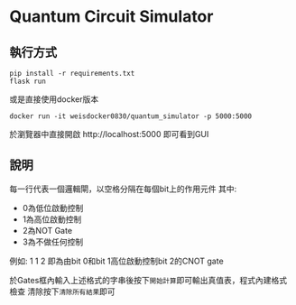 # Quantum Circuit Simulator

## 執行方式

```shell=
pip install -r requirements.txt
flask run
```

或是直接使用docker版本

```shell=
docker run -it weisdocker0830/quantum_simulator -p 5000:5000
```

於瀏覽器中直接開啟 http://localhost:5000 即可看到GUI

## 說明

每一行代表一個邏輯閘，以空格分隔在每個bit上的作用元件
其中:

+ 0為低位啟動控制
+ 1為高位啟動控制
+ 2為NOT Gate
+ 3為不做任何控制

例如:
1 1 2
即為由bit 0和bit 1高位啟動控制bit 2的CNOT gate

於Gates框內輸入上述格式的字串後按下`開始計算`即可輸出真值表，程式內建格式檢查
清除按下`清除所有結果`即可